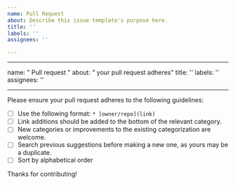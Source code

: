 ```yaml
---
name: Pull Request
about: Describe this issue template's purpose here.
title: ''
labels: ''
assignees: ''

---
```


---
name: " Pull request "
about: " your pull request adheres"
title: ''
labels: ''
assignees: ''

---

Please ensure your pull request adheres to the following guidelines:

- [ ] Use the following format: `* [owner/repo](link)`
- [ ] Link additions should be added to the bottom of the relevant category.
- [ ] New categories or improvements to the existing categorization are welcome.
- [ ] Search previous suggestions before making a new one, as yours may be a duplicate.
- [ ] Sort by alphabetical order

Thanks for contributing!
